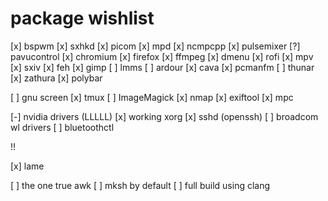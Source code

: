 # package wishlist

[x] bspwm
[x] sxhkd
[x] picom
[x] mpd
[x] ncmpcpp
[x] pulsemixer
[?] pavucontrol
[x] chromium
[x] firefox
[x] ffmpeg
[x] dmenu
[x] rofi
[x] mpv
[x] sxiv
[x] feh
[x] gimp
[ ] lmms
[ ] ardour
[x] cava
[x] pcmanfm
[ ] thunar
[x] zathura
[x] polybar

[ ] gnu screen
[x] tmux
[ ] ImageMagick
[x] nmap
[x] exiftool
[x] mpc

[-] nvidia drivers (LLLLL)
[x] working xorg
[x] sshd (openssh)
[ ] broadcom wl drivers
[ ] bluetoothctl

!!

[x] lame

[ ] the one true awk
[ ] mksh by default
[ ] full build using clang

